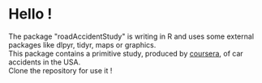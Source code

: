# Hello !
The package "roadAccidentStudy" is writing in R and uses some external packages like dlpyr, tidyr, maps or graphics.   
This package contains a primitive study, produced by <a href="https://www.coursera.org/learn/r-packages/">coursera</a>, of car accidents in the USA.   
Clone the repository for use it !
